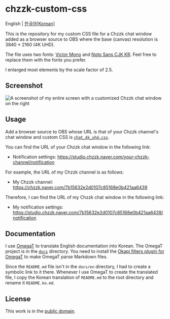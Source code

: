 # chzzk-custom-css

English | [한국어[Korean]](./README.ko.md)

This is the repository for my custom CSS file for a Chzzk chat window
added as a browser source to OBS where the base (canvas) resolution is
3840 × 2160 (4K UHD).

The file uses two fonts: [Victor Mono][vm] and [Noto Sans CJK KR][noto].
Feel free to replace them with the fonts you prefer.

I enlarged most elements by the scale factor of 2.5.

## Screenshot

![A screenshot of my entire screen with a customized Chzzk chat window
on the right](./chat_4k_uhd.png)

## Usage

Add a browser source to OBS whose URL is that of your Chzzk channel's
chat window and custom CSS is [`chat_4k_uhd.css`](./chat_4k_uhd.css).

You can find the URL of your Chzzk chat window in the following link:

* Notification settings: <https://studio.chzzk.naver.com/your-chzzk-channel/notification>

For example, the URL of my Chzzk channel is as follows:

* My Chzzk channel: <https://chzzk.naver.com/7b15632e2d0107c85168e0b421aa6439>

Therefore, I can find the URL of my Chzzk chat window in the following link:

* My notification settings:
  <https://studio.chzzk.naver.com/7b15632e2d0107c85168e0b421aa6439/notification>

## Documentation

I use [OmegaT][omt] to translate English documentation into Korean. The
OmegaT project is in the [`docs`](./docs) directory. You need to install
the [Okapi filters plugin for OmegaT][okapi] to make OmegaT parse
Markdown files.

Since the `README.md` file isn't in the `docs/en` directory, I had to
create a symbolic link to it there. Whenever I use OmegaT to create the
translated file, I copy the Korean translation of `README.md` to the
root directory and rename it `README.ko.md`.

## License

This work is in the [public domain](./LICENSE).

[vm]: https://rubjo.github.io/victor-mono/
[noto]: https://github.com/notofonts/noto-cjk/tree/main/Sans#downloading-noto-sans-cjk
[omt]: https://omegat.org/
[okapi]: https://okapiframework.org/wiki/index.php/Okapi_Filters_Plugin_for_OmegaT
